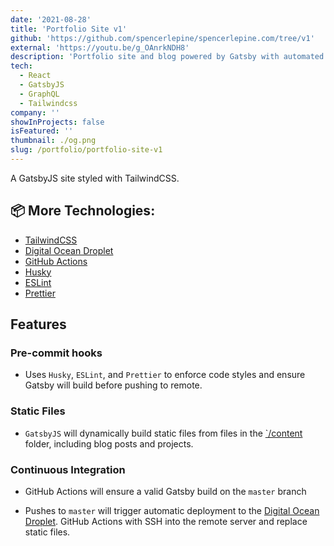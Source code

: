 ```yaml
---
date: '2021-08-28'
title: 'Portfolio Site v1'
github: 'https://github.com/spencerlepine/spencerlepine.com/tree/v1'
external: 'https://youtu.be/g_OAnrkNDH8'
description: 'Portfolio site and blog powered by Gatsby with automated deployment'
tech:
  - React
  - GatsbyJS
  - GraphQL
  - Tailwindcss
company: ''
showInProjects: false
isFeatured: ''
thumbnail: ./og.png
slug: /portfolio/portfolio-site-v1
---
```


A GatsbyJS site styled with TailwindCSS.

## 📦 More Technologies:

- [TailwindCSS](https://tailwindcss.com/)
- [Digital Ocean Droplet](https://www.digitalocean.com/products/droplets/)
- [GitHub Actions](https://github.com/features/actions)
- [Husky](https://typicode.github.io/husky/)
- [ESLint](https://eslint.org/)
- [Prettier](https://prettier.io/)

## Features
### Pre-commit hooks
- Uses `Husky`, `ESLint`, and `Prettier` to enforce code styles and ensure Gatsby will build before pushing to remote.
### Static Files
- `GatsbyJS` will dynamically build static files from files in the [`/content](./content) folder, including blog posts and projects.

### Continuous Integration
- GitHub Actions will ensure a valid Gatsby build on the `master` branch

- Pushes to `master` will trigger automatic deployment to the [Digital Ocean Droplet](https://www.digitalocean.com/products/droplets/). GitHub Actions with SSH into the remote server and replace static files.

